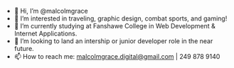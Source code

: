 - 👋 Hi, I’m @malcolmgrace
- 👀 I’m interested in traveling, graphic design, combat sports, and gaming!
- 🌱 I’m currently studying at Fanshawe College in Web Development & Internet Applications.
- 💞️ I’m looking to land an intership or junior developer role in the near future.
- 📫 How to reach me: malcolmgrace.digital@gmail.com | 249 878 9140
<!---
malcolmgrace/malcolmgrace is a ✨ special ✨ repository because its `README.md` (this file) appears on your GitHub profile.
You can click the Preview link to take a look at your changes.
--->
